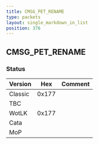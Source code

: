 ```yaml
---
title: CMSG_PET_RENAME
type: packets
layout: single_markdown_in_list
position: 376
---
```


## CMSG_PET_RENAME

### Status

Version    | Hex        | Comment
---------- | ---------- | ---------- 
Classic    | 0x177      | 
TBC        |            | 
WotLK      | 0x177      | 
Cata       |            | 
MoP        |            | 